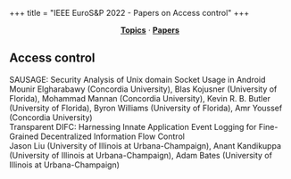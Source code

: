 +++
title = "IEEE EuroS&P 2022 - Papers on Access control"
+++
<center><a href="../topics"><b>Topics</b></a> &middot; <a href="../papers"><b>Papers</b></a></center>
<p>
<h2>Access control</h2><div class="bpaper"><span class="ptitle">SAUSAGE: Security Analysis of Unix domain Socket Usage in Android</span></br><div class="pblock"><span class="author">Mounir&nbsp;Elgharabawy</span> <span class="institution">(Concordia University)</span>, <span class="author">Blas&nbsp;Kojusner</span> <span class="institution">(University of Florida)</span>, <span class="author">Mohammad&nbsp;Mannan</span> <span class="institution">(Concordia University)</span>, <span class="author">Kevin&nbsp;R.&nbsp;B.&nbsp;Butler</span> <span class="institution">(University of Florida)</span>, <span class="author">Byron&nbsp;Williams</span> <span class="institution">(University of Florida)</span>, <span class="author">Amr&nbsp;Youssef</span> <span class="institution">(Concordia University)</span><br><div class="pextra"></div></div></div><div class="bpaper"><span class="ptitle">Transparent DIFC: Harnessing Innate Application Event Logging for Fine-Grained Decentralized Information Flow Control</span></br><div class="pblock"><span class="author">Jason&nbsp;Liu</span> <span class="institution">(University of Illinois at Urbana-Champaign)</span>, <span class="author">Anant&nbsp;Kandikuppa</span> <span class="institution">(University of Illinois at Urbana-Champaign)</span>, <span class="author">Adam&nbsp;Bates</span> <span class="institution">(University of Illinois at Urbana-Champaign)</span><br><div class="pextra"></div></div></div>